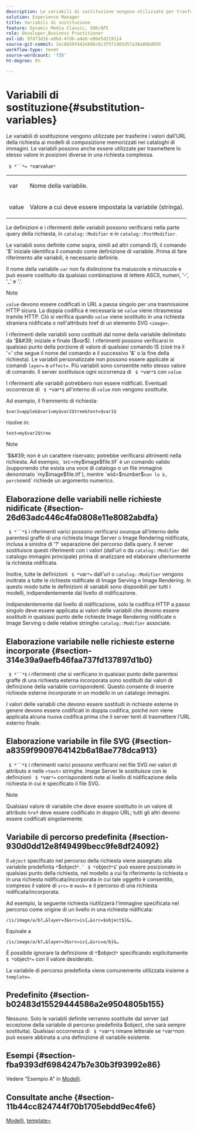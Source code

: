 ```yaml
---
description: Le variabili di sostituzione vengono utilizzate per trasferire i valori dall’URL della richiesta ai modelli di composizione memorizzati nei cataloghi di immagini. Le variabili possono anche essere utilizzate per trasmettere lo stesso valore in posizioni diverse in una richiesta complessa.
solution: Experience Manager
title: Variabili di sostituzione
feature: Dynamic Media Classic, SDK/API
role: Developer,Business Practitioner
exl-id: 9fd73d16-e8bd-4fdb-a4e6-e86e5d219114
source-git-commit: 1ec8b59f442eb96c6c3f5f1405d57a38a86bd056
workflow-type: tm+mt
source-wordcount: '735'
ht-degree: 0%

---
```


# Variabili di sostituzione{#substitution-variables}

Le variabili di sostituzione vengono utilizzate per trasferire i valori dall’URL della richiesta ai modelli di composizione memorizzati nei cataloghi di immagini. Le variabili possono anche essere utilizzate per trasmettere lo stesso valore in posizioni diverse in una richiesta complessa.

` $ *``*= *`varvalue`*`

<table id="simpletable_EFEC66C23CE949EFACDC415A954DF323"> 
 <tr class="strow"> 
  <td class="stentry"> <p> <span class="codeph"> <span class="varname"> var  </span> </span> </p> </td> 
  <td class="stentry"> <p>Nome della variabile. </p> </td> 
 </tr> 
 <tr class="strow"> 
  <td class="stentry"> <p> <span class="codeph"> <span class="varname"> value  </span> </span> </p> </td> 
  <td class="stentry"> <p>Valore a cui deve essere impostata la variabile (stringa). </p> </td> 
 </tr> 
</table>

Le definizioni e i riferimenti delle variabili possono verificarsi nella parte query della richiesta, in `catalog::Modifier` e in `catalog::PostModifier`.

Le variabili sono definite come sopra, simili ad altri comandi IS; il comando &#39;$&#39; iniziale identifica il comando come definizione di variabile. Prima di fare riferimento alle variabili, è necessario definirle.

Il nome della variabile *`var`* non fa distinzione tra maiuscole e minuscole e può essere costituito da qualsiasi combinazione di lettere ASCII, numeri, &#39;-&#39;, &#39;_&#39; e &#39;.&#39;.

>[!NOTE]
>
>*`value`* devono essere codificati in URL a passa singolo per una trasmissione HTTP sicura. La doppia codifica è necessaria se *`value`* viene ritrasmessa tramite HTTP. Ciò si verifica quando *`value`* viene sostituito in una richiesta straniera nidificata o nell&#39;attributo href di un elemento SVG `<image>`.

I riferimenti delle variabili sono costituiti dal nome della variabile delimitato da &#39;$&#39; iniziale e finale ($*var*$). I riferimenti possono verificarsi in qualsiasi punto della porzione di valore di qualsiasi comando IS (cioè tra il &#39;=&#39; che segue il nome del comando e il successivo &#39;&amp;&#39; o la fine della richiesta). Le variabili personalizzate non possono essere applicate ai comandi `layer=` e `effect=`. Più variabili sono consentite nello stesso valore di comando. Il server sostituisce ogni occorrenza di ` $ *`var`*$` con *`value`*.

I riferimenti alle variabili potrebbero non essere nidificati. Eventuali occorrenze di ` $ *`var`*$` all&#39;interno di *`value`* non vengono sostituite.

Ad esempio, il frammento di richiesta:

`$var2=apple&$var1=my$var2$tree&text=$var1$`

risolve in:

`text=my$var2$tree`

>[!NOTE]
>
>&#39;$&#39; non è un carattere riservato; potrebbe verificarsi altrimenti nella richiesta. Ad esempio, `src=my$image$file.tif` è un comando valido (supponendo che esista una voce di catalogo o un file immagine denominato `my$image$file.tif`), mentre `wid=$number$` non lo è, perché `wid` richiede un argomento numerico.

## Elaborazione delle variabili nelle richieste nidificate {#section-26d63adc446c4fa0808e11e8082abdfa}

` $ *``*$` i riferimenti varici possono verificarsi ovunque all’interno delle parentesi graffe di una richiesta Image Server o Image Rendering nidificata, inclusa a sinistra di &#39;?&#39; separazione del percorso dalla query. Il server sostituisce questi riferimenti con i valori (dall’url o da `catalog::Modifier` del catalogo immagini principale) prima di analizzare ed elaborare ulteriormente la richiesta nidificata.

Inoltre, tutte le definizioni ` $ *`var`*=` dall&#39;url o `catalog::Modifier` vengono inoltrate a tutte le richieste nidificate di Image Serving e Image Rendering. In questo modo tutte le definizioni di variabili sono disponibili per tutti i modelli, indipendentemente dal livello di nidificazione.

Indipendentemente dal livello di nidificazione, solo la codifica HTTP a passo singolo deve essere applicata ai valori delle variabili che devono essere sostituiti in qualsiasi punto delle richieste Image Rendering nidificate o Image Serving o delle relative stringhe `catalog::Modifier` associate.

## Elaborazione variabile nelle richieste esterne incorporate {#section-314e39a9aefb46faa737fd137897d1b0}

` $ *``*$` i riferimenti che si verificano in qualsiasi punto delle parentesi graffe di una richiesta esterna incorporata sono sostituiti dai valori di definizione della variabile corrispondenti. Questo consente di inserire richieste esterne incorporate in un modello in un catalogo immagini.

I valori delle variabili che devono essere sostituiti in richieste esterne in genere devono essere codificati in doppia codifica, poiché non viene applicata alcuna nuova codifica prima che il server tenti di trasmettere l’URL esterno finale.

## Elaborazione variabile in file SVG {#section-a8359f9909764142b6a18ae778dca913}

` $ *``*$` i riferimenti varici possono verificarsi nei file SVG nei valori di attributo e nelle  `<text>` stringhe. Image Server le sostituisce con le definizioni ` $ *`var`*=` corrispondenti note al livello di nidificazione della richiesta in cui è specificato il file SVG.

>[!NOTE]
>
>Qualsiasi valore di variabile che deve essere sostituito in un valore di attributo `href` deve essere codificato in doppio URL; tutti gli altri devono essere codificati singolarmente.

## Variabile di percorso predefinita {#section-930d0dd12e8f49499becc9fe8df24092}

Il *`object`* specificato nel percorso della richiesta viene assegnato alla variabile predefinita `*`$object`*`. &#39; ` $ *`object`*$`&#39; può essere posizionato in qualsiasi punto della richiesta, nel modello a cui fa riferimento la richiesta o in una richiesta nidificata/incorporata in cui tale oggetto è consentito, compreso il valore di `src=` e `mask=` e il percorso di una richiesta nidificata/incorporata.

Ad esempio, la seguente richiesta riutilizzerà l’immagine specificata nel percorso come origine di un livello in una richiesta nidificata:

`/is/image/a/b?…&layer=3&src=is{…&src=$object$}&…`

Equivale a

`/is/image/a/b?…&layer=3&src=is{…&src=a/b}&…`

È possibile ignorare la definizione di `*`$object`*` specificando esplicitamente ` $ *`object`*=` con il valore desiderato.

La variabile di percorso predefinita viene comunemente utilizzata insieme a `template=`.

## Predefinito {#section-b02483d15529444586a2e9504805b155}

Nessuno. Solo le variabili definite verranno sostituite dal server (ad eccezione della variabile di percorso predefinita $object, che sarà sempre sostituita). Qualsiasi occorrenza di ` $ *`var`*$` rimane letterale se `*`var`*`non può essere abbinata a una definizione di variabile esistente.

## Esempi {#section-fba9393df6984247b7e30b3f93992e86}

Vedere &quot;Esempio A&quot; in [Modelli](../../../../../is-api/http-ref/image-serving-api-ref/c-http-protocol-reference/c-templates/c-templates.md#concept-3cd2d2adae0e41b2979b9640244d4d3e).

## Consultate anche {#section-11b44cc824744f70b1705ebdd9ec4fe6}

[Modelli](../../../../../is-api/http-ref/image-serving-api-ref/c-http-protocol-reference/c-templates/c-templates.md#concept-3cd2d2adae0e41b2979b9640244d4d3e),  [template=](../../../../../is-api/http-ref/image-serving-api-ref/c-http-protocol-reference/c-command-reference/r-template.md#reference-3beccaa462a64bf0ba867e5c8fd0bd14)
